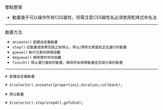 要點整理
- 動畫幾乎可以操作所有CSS屬性，但需注意CSS屬性名必須使用駝峰式命名法

---

動畫方法
- `animate()` <small>創建自定義動畫</small>
- `stop()` <small>在動畫或效果完成之前停止，停止/清除元素當前正在運行的動畫</small>
- `queue()` <small>執行元素的排隊函數</small>
- `dequeue()` <small>移除隊列中的函數</small>
- `finish()` <small>停止運行當前的動畫，移除所有排隊動畫並完成元素的動畫</small>

---

```
# 創建自定義動畫

# $(selector).animate({properties},duration,callback);
```

```
# 停止動畫

# $(selector).stop(stopAll,goToEnd);
```